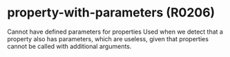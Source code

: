 # property-with-parameters (R0206)

Cannot have defined parameters for properties Used when we detect that a
property also has parameters, which are useless, given that properties
cannot be called with additional arguments.
